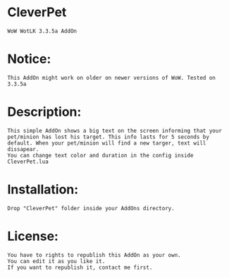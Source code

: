# CleverPet
    WoW WotLK 3.3.5a AddOn

# Notice:
    This AddOn might work on older on newer versions of WoW. Tested on 3.3.5a

# Description:
    This simple AddOn shows a big text on the screen informing that your
    pet/minion has lost his target. This info lasts for 5 seconds by
    default. When your pet/minion will find a new targer, text will dissapear.
    You can change text color and duration in the config inside CleverPet.lua

# Installation:
    Drop "CleverPet" folder inside your AddOns directory.

# License:
    You have to rights to republish this AddOn as your own.
    You can edit it as you like it.
    If you want to republish it, contact me first.
